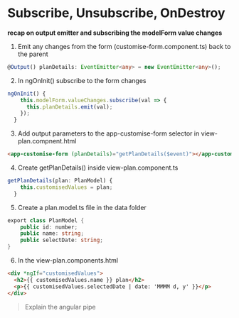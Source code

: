 # Subscribe, Unsubscribe, OnDestroy

**recap on output emitter and subscribing the modelForm value changes**

1.	Emit any changes from the form (customise-form.component.ts) back to the parent 

```typescript
@Output() planDetails: EventEmitter<any> = new EventEmitter<any>();
```

2.	In ngOnInit() subscribe to the form changes

```typescript
ngOnInit() {
    this.modelForm.valueChanges.subscribe(val => {
      this.planDetails.emit(val);
    });
  }
```

3.	Add output parameters to the app-customise-form selector in view-plan.compnent.html

```html
<app-customise-form (planDetails)="getPlanDetails($event)"></app-customise-form>
```

4.	Create getPlanDetails() inside view-plan.component.ts 

```typescript
getPlanDetails(plan: PlanModel) {
    this.customisedValues = plan;
  }

```

5.	Create a plan.model.ts file in the data folder

```c#
export class PlanModel {
    public id: number;
    public name: string;
    public selectDate: string;
}
```
6.	In the view-plan.components.html 

```html
<div *ngIf="customisedValues">
  <h2>{{ customisedValues.name }} plan</h2>
  <p>{{ customisedValues.selectedDate | date: 'MMMM d, y' }}</p>
</div>
```
>	Explain the angular pipe


